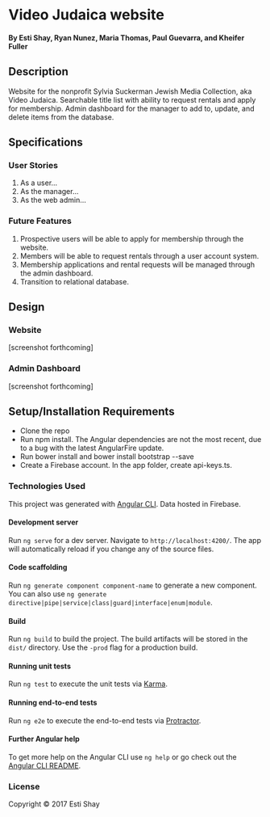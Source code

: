 # Video Judaica website

#### By Esti Shay, Ryan Nunez, Maria Thomas, Paul Guevarra, and Kheifer Fuller

## Description
Website for the nonprofit Sylvia Suckerman Jewish Media Collection, aka Video Judaica. Searchable title list with ability to request rentals and apply for membership. Admin dashboard for the manager to add to, update, and delete items from the database.

## Specifications

### User Stories
1. As a user...
2. As the manager...
3. As the web admin...

### Future Features
1. Prospective users will be able to apply for membership through the website.
2. Members will be able to request rentals through a user account system.
3. Membership applications and rental requests will be managed through the admin dashboard.
4. Transition to relational database.

## Design

### Website
[screenshot forthcoming]

### Admin Dashboard
[screenshot forthcoming]


## Setup/Installation Requirements
* Clone the repo
* Run npm install. The Angular dependencies are not the most recent, due to a bug with the latest AngularFire update.
* Run bower install and bower install bootstrap --save
* Create a Firebase account. In the app folder, create api-keys.ts.


### Technologies Used
This project was generated with [Angular CLI](https://github.com/angular/angular-cli).
Data hosted in Firebase.

#### Development server

Run `ng serve` for a dev server. Navigate to `http://localhost:4200/`. The app will automatically reload if you change any of the source files.

#### Code scaffolding

Run `ng generate component component-name` to generate a new component. You can also use `ng generate directive|pipe|service|class|guard|interface|enum|module`.

#### Build

Run `ng build` to build the project. The build artifacts will be stored in the `dist/` directory. Use the `-prod` flag for a production build.

#### Running unit tests

Run `ng test` to execute the unit tests via [Karma](https://karma-runner.github.io).

#### Running end-to-end tests

Run `ng e2e` to execute the end-to-end tests via [Protractor](http://www.protractortest.org/).

#### Further Angular help

To get more help on the Angular CLI use `ng help` or go check out the [Angular CLI README](https://github.com/angular/angular-cli/blob/master/README.md).

### License

Copyright &copy; 2017 Esti Shay
